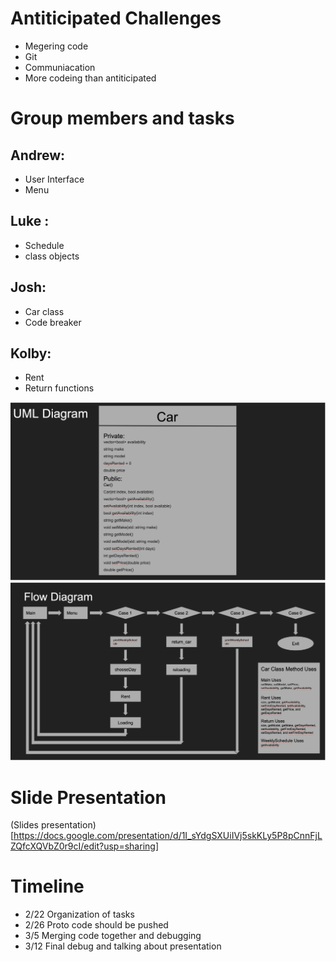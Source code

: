 # Antiticipated Challenges
   - Megering code
   - Git
   - Communiacation
   - More codeing than antiticipated
# Group members and tasks
## Andrew: 
   - User Interface 
   - Menu 
## Luke : 
   - Schedule
   - class objects
## Josh: 
   - Car class 
   - Code breaker
## Kolby: 
   - Rent 
   - Return functions

![UML Diagram](UML_Diagram.png)
![Flow Diagram](Flow_Diagrams.png)

# Slide Presentation
(Slides presentation)[https://docs.google.com/presentation/d/1I_sYdgSXUiIVj5skKLy5P8pCnnFjLZQfcXQVbZ0r9cI/edit?usp=sharing]

# Timeline
   - 2/22 Organization of tasks
   - 2/26 Proto code should be pushed
   - 3/5  Merging code together and debugging
   - 3/12 Final debug and talking about presentation
